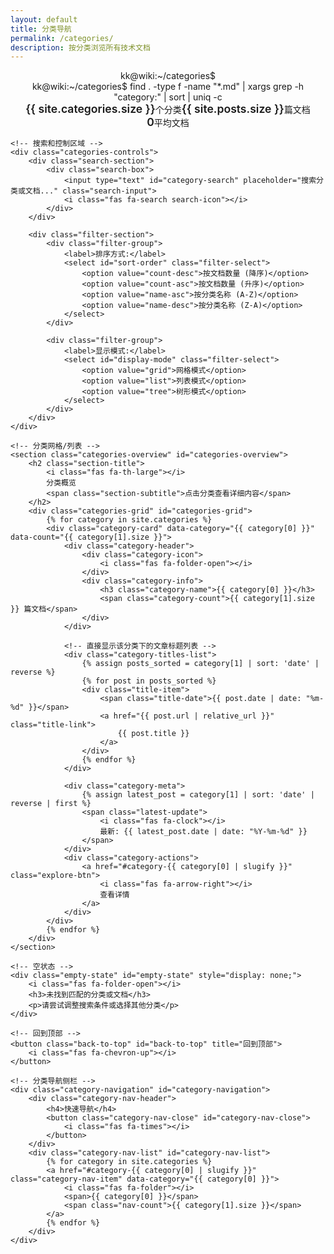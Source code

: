 ```yaml
---
layout: default
title: 分类导航
permalink: /categories/
description: 按分类浏览所有技术文档
---
```


<div class="categories-page">
    <!-- 分类页头部 -->
    <header class="categories-header">
        <div class="categories-terminal">
            <div class="terminal-header">
                <div class="terminal-buttons">
                    <span class="btn-close"></span>
                    <span class="btn-minimize"></span>
                    <span class="btn-maximize"></span>
                </div>
                <div class="terminal-title">kk@wiki:~/categories$</div>
            </div>
            <div class="terminal-body">
                <div class="terminal-line">
                    <span class="prompt">kk@wiki:~/categories$</span>
                    <span class="command">find . -type f -name "*.md" | xargs grep -h "category:" | sort | uniq -c</span>
                </div>
                <div class="categories-stats">
                    <div class="stat-item">
                        <i class="fas fa-folder"></i>
                        <span class="stat-value">{{ site.categories.size }}</span>
                        <span class="stat-label">个分类</span>
                    </div>
                    <div class="stat-item">
                        <i class="fas fa-file-code"></i>
                        <span class="stat-value">{{ site.posts.size }}</span>
                        <span class="stat-label">篇文档</span>
                    </div>
                    <div class="stat-item">
                        <i class="fas fa-chart-pie"></i>
                        <span class="stat-value" id="avg-posts">0</span>
                        <span class="stat-label">平均文档</span>
                    </div>
                </div>
            </div>
        </div>
    </header>

    <!-- 搜索和控制区域 -->
    <div class="categories-controls">
        <div class="search-section">
            <div class="search-box">
                <input type="text" id="category-search" placeholder="搜索分类或文档..." class="search-input">
                <i class="fas fa-search search-icon"></i>
            </div>
        </div>

        <div class="filter-section">
            <div class="filter-group">
                <label>排序方式:</label>
                <select id="sort-order" class="filter-select">
                    <option value="count-desc">按文档数量 (降序)</option>
                    <option value="count-asc">按文档数量 (升序)</option>
                    <option value="name-asc">按分类名称 (A-Z)</option>
                    <option value="name-desc">按分类名称 (Z-A)</option>
                </select>
            </div>

            <div class="filter-group">
                <label>显示模式:</label>
                <select id="display-mode" class="filter-select">
                    <option value="grid">网格模式</option>
                    <option value="list">列表模式</option>
                    <option value="tree">树形模式</option>
                </select>
            </div>
        </div>
    </div>

    <!-- 分类网格/列表 -->
    <section class="categories-overview" id="categories-overview">
        <h2 class="section-title">
            <i class="fas fa-th-large"></i>
            分类概览
            <span class="section-subtitle">点击分类查看详细内容</span>
        </h2>
        <div class="categories-grid" id="categories-grid">
            {% for category in site.categories %}
            <div class="category-card" data-category="{{ category[0] }}" data-count="{{ category[1].size }}">
                <div class="category-header">
                    <div class="category-icon">
                        <i class="fas fa-folder-open"></i>
                    </div>
                    <div class="category-info">
                        <h3 class="category-name">{{ category[0] }}</h3>
                        <span class="category-count">{{ category[1].size }} 篇文档</span>
                    </div>
                </div>

                <!-- 直接显示该分类下的文章标题列表 -->
                <div class="category-titles-list">
                    {% assign posts_sorted = category[1] | sort: 'date' | reverse %}
                    {% for post in posts_sorted %}
                    <div class="title-item">
                        <span class="title-date">{{ post.date | date: "%m-%d" }}</span>
                        <a href="{{ post.url | relative_url }}" class="title-link">
                            {{ post.title }}
                        </a>
                    </div>
                    {% endfor %}
                </div>

                <div class="category-meta">
                    {% assign latest_post = category[1] | sort: 'date' | reverse | first %}
                    <span class="latest-update">
                        <i class="fas fa-clock"></i>
                        最新: {{ latest_post.date | date: "%Y-%m-%d" }}
                    </span>
                </div>
                <div class="category-actions">
                    <a href="#category-{{ category[0] | slugify }}" class="explore-btn">
                        <i class="fas fa-arrow-right"></i>
                        查看详情
                    </a>
                </div>
            </div>
            {% endfor %}
        </div>
    </section>

    <!-- 空状态 -->
    <div class="empty-state" id="empty-state" style="display: none;">
        <i class="fas fa-folder-open"></i>
        <h3>未找到匹配的分类或文档</h3>
        <p>请尝试调整搜索条件或选择其他分类</p>
    </div>

    <!-- 回到顶部 -->
    <button class="back-to-top" id="back-to-top" title="回到顶部">
        <i class="fas fa-chevron-up"></i>
    </button>

    <!-- 分类导航侧栏 -->
    <div class="category-navigation" id="category-navigation">
        <div class="category-nav-header">
            <h4>快速导航</h4>
            <button class="category-nav-close" id="category-nav-close">
                <i class="fas fa-times"></i>
            </button>
        </div>
        <div class="category-nav-list" id="category-nav-list">
            {% for category in site.categories %}
            <a href="#category-{{ category[0] | slugify }}" class="category-nav-item" data-category="{{ category[0] }}">
                <i class="fas fa-folder"></i>
                <span>{{ category[0] }}</span>
                <span class="nav-count">{{ category[1].size }}</span>
            </a>
            {% endfor %}
        </div>
    </div>
</div>

<!-- 分类页面样式 -->
<style>
.categories-page {
    max-width: 1200px;
    margin: 0 auto;
    padding: var(--spacing-xl) var(--spacing-lg);
    position: relative;
}

/* 分类页头部 */
.categories-header {
    margin-bottom: var(--spacing-xl);
}

.categories-terminal {
    background: var(--bg-card);
    border-radius: 8px;
    border: 1px solid var(--border-secondary);
    overflow: hidden;
    box-shadow: var(--shadow-md);
}

.categories-stats {
    display: flex;
    gap: var(--spacing-lg);
    margin: var(--spacing-md) 0;
    justify-content: center;
    flex-wrap: wrap;
}

.stat-item {
    display: flex;
    align-items: center;
    gap: var(--spacing-xs);
    color: var(--text-secondary);
    font-family: var(--font-mono);
    font-size: 0.875rem;
}

.stat-value {
    color: var(--accent-green);
    font-weight: 600;
    font-size: 1.1rem;
}

/* 控制区域 */
.categories-controls {
    background: var(--bg-card);
    border: 1px solid var(--border-secondary);
    border-radius: 8px;
    padding: var(--spacing-lg);
    margin-bottom: var(--spacing-xl);
    display: flex;
    gap: var(--spacing-lg);
    flex-wrap: wrap;
    align-items: end;
}

.search-section,
.filter-section {
    flex: 1;
    min-width: 250px;
}

.filter-section {
    display: flex;
    gap: var(--spacing-md);
    flex-wrap: wrap;
}

/* 搜索框样式 */
.search-box {
    position: relative;
    display: flex;
    align-items: center;
}

.search-input {
    width: 100%;
    background: var(--bg-secondary);
    border: 1px solid var(--border-secondary);
    color: var(--text-primary);
    padding: var(--spacing-sm) var(--spacing-md);
    padding-right: 2.5rem;
    border-radius: 6px;
    font-size: 0.9rem;
    transition: var(--transition-fast);
    font-family: var(--font-primary);
}

.search-input:focus {
    outline: none;
    border-color: var(--accent-green);
    box-shadow: 0 0 0 2px rgba(0, 255, 136, 0.2);
}

.search-input::placeholder {
    color: var(--text-muted);
}

.search-icon {
    position: absolute;
    right: var(--spacing-md);
    color: var(--text-muted);
    pointer-events: none;
}

.filter-group {
    display: flex;
    flex-direction: column;
    gap: var(--spacing-xs);
    min-width: 150px;
}

.filter-group label {
    color: var(--text-secondary);
    font-size: 0.875rem;
    font-weight: 500;
}

.filter-select {
    background: var(--bg-secondary);
    border: 1px solid var(--border-secondary);
    color: var(--text-primary);
    padding: var(--spacing-sm);
    border-radius: 4px;
    font-size: 0.875rem;
    transition: var(--transition-fast);
}

.filter-select:focus {
    outline: none;
    border-color: var(--accent-green);
    box-shadow: 0 0 0 2px rgba(0, 255, 136, 0.2);
}

/* 区域标题 */
.section-title {
    display: flex;
    align-items: center;
    gap: var(--spacing-sm);
    font-size: 1.5rem;
    color: var(--text-primary);
    margin-bottom: var(--spacing-lg);
    padding-bottom: var(--spacing-sm);
    border-bottom: 2px solid var(--border-secondary);
}

.section-title i {
    color: var(--accent-blue);
}

.section-subtitle {
    margin-left: auto;
    font-size: 0.875rem;
    color: var(--text-muted);
    font-weight: normal;
}

/* 分类网格 */
.categories-grid {
    display: grid;
    grid-template-columns: repeat(auto-fill, minmax(320px, 1fr));
    gap: var(--spacing-lg);
    margin-bottom: var(--spacing-xl);
}

.category-card {
    background: var(--bg-secondary);
    border: 1px solid var(--border-secondary);
    border-radius: 8px;
    padding: var(--spacing-lg);
    transition: var(--transition-normal);
    position: relative;
    cursor: pointer;
}

.category-card:hover {
    border-color: var(--accent-blue);
    transform: translateY(-4px);
    box-shadow: var(--shadow-lg);
}

.category-header {
    display: flex;
    align-items: flex-start;
    gap: var(--spacing-md);
    margin-bottom: var(--spacing-md);
}

.category-icon {
    flex-shrink: 0;
    width: 50px;
    height: 50px;
    background: linear-gradient(135deg, var(--accent-blue), var(--accent-green));
    border-radius: 8px;
    display: flex;
    align-items: center;
    justify-content: center;
    color: var(--bg-primary);
    font-size: 1.5rem;
}

.category-info h3 {
    color: var(--text-primary);
    margin: 0 0 var(--spacing-xs) 0;
    font-size: 1.2rem;
}

.category-count {
    color: var(--text-secondary);
    font-size: 0.875rem;
    font-family: var(--font-mono);
}

.category-description {
    color: var(--text-secondary);
    font-size: 0.9rem;
    line-height: 1.5;
    margin-bottom: var(--spacing-md);
    min-height: 2.7rem;
}

/* 分类文章标题列表 */
.category-titles-list {
    margin-bottom: var(--spacing-md);
    background: var(--bg-tertiary);
    border-radius: 6px;
    padding: var(--spacing-sm);
    border: 1px solid var(--border-secondary);
}

.title-item {
    display: flex;
    align-items: center;
    gap: var(--spacing-sm);
    padding: var(--spacing-xs) 0;
    border-bottom: 1px solid var(--border-secondary);
    transition: var(--transition-fast);
}

.title-item:last-child {
    border-bottom: none;
}

.title-item:hover {
    background: var(--bg-hover);
    margin: 0 calc(-1 * var(--spacing-xs));
    padding-left: var(--spacing-xs);
    padding-right: var(--spacing-xs);
    border-radius: 4px;
}

.title-date {
    flex-shrink: 0;
    color: var(--text-muted);
    font-size: 0.75rem;
    font-family: var(--font-mono);
    background: var(--bg-secondary);
    padding: 2px 6px;
    border-radius: 3px;
    min-width: 35px;
    text-align: center;
}

.title-link {
    color: var(--text-primary);
    text-decoration: none;
    font-size: 0.875rem;
    line-height: 1.3;
    transition: var(--transition-fast);
    flex: 1;
    overflow: hidden;
    text-overflow: ellipsis;
    white-space: nowrap;
}

.title-link:hover {
    color: var(--accent-blue);
}

.title-more {
    margin-top: var(--spacing-xs);
    padding-top: var(--spacing-xs);
    border-top: 1px solid var(--border-secondary);
}

.view-all-link {
    display: inline-flex;
    align-items: center;
    gap: var(--spacing-xs);
    color: var(--accent-green);
    text-decoration: none;
    font-size: 0.8rem;
    font-weight: 500;
    transition: var(--transition-fast);
}

.view-all-link:hover {
    color: var(--accent-blue);
}

.category-meta {
    display: flex;
    align-items: center;
    gap: var(--spacing-md);
    margin-bottom: var(--spacing-md);
    font-size: 0.8rem;
    color: var(--text-muted);
}

.latest-update {
    display: flex;
    align-items: center;
    gap: var(--spacing-xs);
}

.category-actions {
    display: flex;
    justify-content: flex-end;
}

.explore-btn {
    display: inline-flex;
    align-items: center;
    gap: var(--spacing-xs);
    background: var(--accent-blue);
    color: var(--bg-primary);
    text-decoration: none;
    padding: var(--spacing-sm) var(--spacing-md);
    border-radius: 6px;
    font-size: 0.875rem;
    font-weight: 500;
    transition: var(--transition-fast);
}

.explore-btn:hover {
    background: var(--accent-green);
    transform: translateX(2px);
}

/* 分类内容区域 */
.category-section {
    margin-bottom: var(--spacing-xl);
    scroll-margin-top: 80px;
}

.category-title {
    display: flex;
    align-items: center;
    gap: var(--spacing-sm);
    font-size: 1.4rem;
    color: var(--text-primary);
    margin-bottom: var(--spacing-lg);
    padding: var(--spacing-md) 0;
    border-bottom: 2px solid var(--border-secondary);
    cursor: pointer;
    user-select: none;
}

.category-title:hover {
    color: var(--accent-blue);
}

.category-name {
    color: var(--accent-blue);
    font-family: var(--font-mono);
    font-weight: 600;
}

.category-count-badge {
    margin-left: auto;
    background: var(--bg-tertiary);
    color: var(--text-muted);
    font-size: 0.8rem;
    padding: var(--spacing-xs) var(--spacing-sm);
    border-radius: 12px;
    font-family: var(--font-mono);
}

.category-toggle {
    background: none;
    border: none;
    color: var(--text-secondary);
    font-size: 1rem;
    cursor: pointer;
    transition: var(--transition-fast);
    padding: var(--spacing-xs);
    border-radius: 4px;
}

.category-toggle:hover {
    color: var(--accent-blue);
    background: var(--bg-hover);
}

.category-toggle.collapsed i {
    transform: rotate(-90deg);
}

.category-content {
    transition: var(--transition-normal);
    overflow: hidden;
}

.category-content.collapsed {
    max-height: 0;
    margin: 0;
    padding: 0;
}

/* 文章列表 */
.category-posts {
    display: grid;
    gap: var(--spacing-lg);
}

.category-post {
    background: var(--bg-card);
    border: 1px solid var(--border-secondary);
    border-radius: 8px;
    padding: var(--spacing-lg);
    transition: var(--transition-normal);
    position: relative;
}

.category-post:hover {
    border-color: var(--accent-blue);
    transform: translateY(-2px);
    box-shadow: var(--shadow-md);
}

.category-post .post-meta {
    display: flex;
    align-items: center;
    justify-content: space-between;
    margin-bottom: var(--spacing-sm);
    font-size: 0.875rem;
    flex-wrap: wrap;
    gap: var(--spacing-sm);
}

.category-post .post-date {
    color: var(--text-muted);
    font-family: var(--font-mono);
    background: var(--bg-secondary);
    padding: var(--spacing-xs) var(--spacing-sm);
    border-radius: 4px;
}

.post-tags-preview {
    display: flex;
    align-items: center;
    gap: var(--spacing-xs);
    color: var(--text-secondary);
}

.tag-mini {
    background: var(--bg-tertiary);
    color: var(--accent-green);
    font-size: 0.75rem;
    padding: 2px 6px;
    border-radius: 8px;
    font-family: var(--font-mono);
}

.tag-more {
    background: var(--bg-secondary);
    color: var(--text-muted);
    font-size: 0.7rem;
    padding: 2px 4px;
    border-radius: 6px;
    font-family: var(--font-mono);
}

.category-post .post-title {
    margin: var(--spacing-sm) 0;
    font-size: 1.2rem;
    line-height: 1.4;
}

.category-post .post-link {
    color: var(--text-primary);
    text-decoration: none;
    transition: var(--transition-fast);
}

.category-post .post-link:hover {
    color: var(--accent-blue);
}

.category-post .post-excerpt {
    color: var(--text-secondary);
    font-size: 0.9rem;
    line-height: 1.6;
    margin: var(--spacing-md) 0;
}

.post-stats {
    display: flex;
    align-items: center;
    gap: var(--spacing-md);
    margin: var(--spacing-md) 0;
    font-size: 0.8rem;
    color: var(--text-muted);
    flex-wrap: wrap;
}

.reading-time,
.tags-count {
    display: flex;
    align-items: center;
    gap: var(--spacing-xs);
}

.category-post .post-actions {
    margin-top: var(--spacing-md);
    display: flex;
    gap: var(--spacing-md);
    justify-content: flex-end;
    flex-wrap: wrap;
}

.category-post .read-more,
.category-post .view-tags {
    display: inline-flex;
    align-items: center;
    gap: var(--spacing-xs);
    text-decoration: none;
    font-size: 0.875rem;
    font-weight: 500;
    padding: var(--spacing-xs) var(--spacing-sm);
    border-radius: 4px;
    transition: var(--transition-fast);
}

.category-post .read-more {
    color: var(--accent-green);
    background: rgba(0, 255, 136, 0.1);
}

.category-post .read-more:hover {
    background: rgba(0, 255, 136, 0.2);
    transform: translateX(2px);
}

.category-post .view-tags {
    color: var(--accent-blue);
    background: rgba(0, 212, 255, 0.1);
}

.category-post .view-tags:hover {
    background: rgba(0, 212, 255, 0.2);
}

/* 列表模式 */
.categories-grid.list-mode {
    grid-template-columns: 1fr;
}

.categories-grid.list-mode .category-card {
    display: flex;
    align-items: flex-start;
    padding: var(--spacing-md);
    gap: var(--spacing-md);
}

.categories-grid.list-mode .category-header {
    margin-bottom: 0;
    flex-shrink: 0;
    min-width: 200px;
}

.categories-grid.list-mode .category-titles-list {
    flex: 1;
    margin-bottom: 0;
}

.categories-grid.list-mode .category-meta,
.categories-grid.list-mode .category-actions {
    flex-shrink: 0;
    margin-bottom: 0;
}

/* 树形模式 */
.categories-grid.tree-mode {
    display: block;
}

.categories-grid.tree-mode .category-card {
    margin-bottom: var(--spacing-md);
    border-left: 4px solid var(--accent-blue);
    padding-left: var(--spacing-lg);
}

.categories-grid.tree-mode .title-item {
    padding-left: var(--spacing-md);
    position: relative;
}

.categories-grid.tree-mode .title-item::before {
    content: "├─";
    position: absolute;
    left: 0;
    color: var(--text-muted);
    font-family: var(--font-mono);
}

.categories-grid.tree-mode .title-item:last-child::before {
    content: "└─";
}

/* 空状态 */
.empty-state {
    text-align: center;
    padding: var(--spacing-xl);
    color: var(--text-muted);
}

.empty-state i {
    font-size: 3rem;
    margin-bottom: var(--spacing-md);
    color: var(--text-secondary);
}

.empty-state h3 {
    color: var(--text-secondary);
    margin-bottom: var(--spacing-sm);
}

/* 回到顶部按钮 */
.back-to-top {
    position: fixed;
    bottom: 2rem;
    right: 2rem;
    background: var(--accent-blue);
    color: var(--bg-primary);
    border: none;
    width: 50px;
    height: 50px;
    border-radius: 50%;
    cursor: pointer;
    opacity: 0;
    transform: translateY(20px);
    transition: var(--transition-normal);
    z-index: 1000;
    box-shadow: var(--shadow-lg);
}

.back-to-top.visible {
    opacity: 1;
    transform: translateY(0);
}

.back-to-top:hover {
    background: var(--accent-green);
    transform: translateY(-2px);
}

/* 分类导航侧栏 */
.category-navigation {
    position: fixed;
    top: 50%;
    right: -300px;
    transform: translateY(-50%);
    width: 280px;
    max-height: 60vh;
    background: var(--bg-card);
    border: 1px solid var(--border-secondary);
    border-radius: 8px;
    box-shadow: var(--shadow-lg);
    z-index: 1001;
    transition: right var(--transition-normal);
    overflow: hidden;
}

.category-navigation.show {
    right: 1rem;
}

.category-nav-header {
    display: flex;
    align-items: center;
    justify-content: space-between;
    padding: var(--spacing-md);
    background: var(--bg-secondary);
    border-bottom: 1px solid var(--border-secondary);
}

.category-nav-header h4 {
    color: var(--text-primary);
    margin: 0;
}

.category-nav-close {
    background: none;
    border: none;
    color: var(--text-secondary);
    cursor: pointer;
    padding: var(--spacing-xs);
    border-radius: 4px;
    transition: var(--transition-fast);
}

.category-nav-close:hover {
    color: var(--accent-red);
    background: var(--bg-hover);
}

.category-nav-list {
    padding: var(--spacing-sm);
    max-height: calc(60vh - 60px);
    overflow-y: auto;
}

.category-nav-item {
    display: flex;
    align-items: center;
    gap: var(--spacing-sm);
    color: var(--text-secondary);
    text-decoration: none;
    padding: var(--spacing-xs) var(--spacing-sm);
    border-radius: 4px;
    margin-bottom: 2px;
    font-size: 0.875rem;
    transition: var(--transition-fast);
}

.category-nav-item:hover {
    color: var(--accent-blue);
    background: var(--bg-hover);
}

.category-nav-item.active {
    color: var(--accent-blue);
    background: rgba(0, 212, 255, 0.1);
}

.nav-count {
    margin-left: auto;
    background: var(--bg-tertiary);
    color: var(--text-muted);
    font-size: 0.75rem;
    padding: 2px 6px;
    border-radius: 8px;
    font-family: var(--font-mono);
}

/* 亮色主题适配 */
html.light .categories-terminal {
    background: var(--bg-card);
    border: 1px solid var(--border-primary);
}

html.light .categories-controls {
    background: var(--bg-card);
    border: 1px solid var(--border-primary);
}

html.light .category-card {
    background: var(--bg-card);
    border: 1px solid var(--border-primary);
    box-shadow: var(--shadow-sm);
}

html.light .category-card:hover {
    box-shadow: var(--shadow-md);
}

html.light .category-post {
    background: var(--bg-card);
    border: 1px solid var(--border-primary);
    box-shadow: var(--shadow-sm);
}

html.light .category-post:hover {
    box-shadow: var(--shadow-md);
}

html.light .search-input,
html.light .filter-select {
    background: var(--bg-primary);
    border: 1px solid var(--border-primary);
}

html.light .category-navigation {
    background: var(--bg-card);
    border: 1px solid var(--border-primary);
}

/* 亮色主题下的文章标题列表 */
html.light .category-titles-list {
    background: var(--bg-secondary);
    border: 1px solid var(--border-primary);
}

html.light .title-item {
    border-bottom: 1px solid var(--border-primary);
}

html.light .title-date {
    background: var(--bg-tertiary);
}

html.light .title-more {
    border-top: 1px solid var(--border-primary);
}

/* 响应式设计 */
@media (max-width: 768px) {
    .categories-page {
        padding: var(--spacing-lg) var(--spacing-md);
    }

    .categories-controls {
        flex-direction: column;
        gap: var(--spacing-md);
    }

    .filter-section {
        flex-direction: column;
        gap: var(--spacing-sm);
    }

    .categories-stats {
        gap: var(--spacing-md);
    }

    .stat-item {
        font-size: 0.8rem;
    }

    .categories-grid {
        grid-template-columns: 1fr;
        gap: var(--spacing-md);
    }

    .category-title {
        font-size: 1.2rem;
        flex-wrap: wrap;
    }

    .category-count-badge {
        margin-left: 0;
        margin-top: var(--spacing-xs);
    }

    .category-post {
        padding: var(--spacing-md);
    }

    .category-post .post-meta {
        flex-direction: column;
        align-items: flex-start;
    }

    .category-post .post-actions {
        flex-direction: column;
        align-items: stretch;
    }

    .category-navigation {
        right: -100%;
        width: calc(100vw - 2rem);
        max-width: 320px;
    }

    .category-navigation.show {
        right: 1rem;
    }

    /* 移动端文章标题列表优化 */
    .categories-grid.list-mode .category-card {
        flex-direction: column;
        gap: var(--spacing-sm);
    }

    .categories-grid.list-mode .category-header {
        min-width: auto;
        width: 100%;
    }

    .title-link {
        white-space: normal;
        overflow: visible;
        text-overflow: initial;
    }

    .categories-grid.tree-mode .title-item {
        padding-left: var(--spacing-sm);
    }
}

@media (max-width: 480px) {
    .back-to-top {
        width: 45px;
        height: 45px;
        bottom: 1rem;
        right: 1rem;
    }

    .section-title {
        font-size: 1.3rem;
        flex-wrap: wrap;
    }

    .section-subtitle {
        margin-left: 0;
        margin-top: var(--spacing-xs);
        width: 100%;
    }

    .category-header {
        flex-direction: column;
        text-align: center;
    }

    .category-icon {
        align-self: center;
    }

    .post-stats {
        flex-direction: column;
        align-items: flex-start;
        gap: var(--spacing-xs);
    }
}
</style>

<!-- 分类页面脚本 -->
<script>
document.addEventListener('DOMContentLoaded', function() {
    initCategoriesPage();
});

function initCategoriesPage() {
    // 初始化搜索功能
    setupCategorySearch();

    // 初始化筛选功能
    setupCategoryFilters();

    // 初始化分类折叠
    setupCategoryToggle();

    // 初始化回到顶部
    setupBackToTop();

    // 初始化显示模式切换
    setupDisplayMode();

    // 初始化分类导航
    setupCategoryNavigation();

    // 计算平均文档数
    calculateAveragePosts();

    // 初始化分类卡片点击
    setupCategoryCards();
}

function setupCategorySearch() {
    const searchInput = document.getElementById('category-search');
    if (!searchInput) return;

    searchInput.addEventListener('input', function() {
        const query = this.value.toLowerCase().trim();
        filterCategoryContent(query);
    });
}

function setupCategoryFilters() {
    const sortOrder = document.getElementById('sort-order');

    if (sortOrder) {
        sortOrder.addEventListener('change', function() {
            sortCategories(this.value);
        });
    }
}

function setupDisplayMode() {
    const displayMode = document.getElementById('display-mode');
    const categoriesGrid = document.getElementById('categories-grid');

    if (!displayMode) return;

    displayMode.addEventListener('change', function() {
        const mode = this.value;

        // 移除所有模式类
        categoriesGrid.classList.remove('list-mode', 'tree-mode');

        // 添加对应模式类
        if (mode === 'list') {
            categoriesGrid.classList.add('list-mode');
        } else if (mode === 'tree') {
            categoriesGrid.classList.add('tree-mode');
        }
    });
}

function filterCategoryContent(query) {
    const categoryCards = document.querySelectorAll('.category-card');
    const emptyState = document.getElementById('empty-state');

    let visibleCount = 0;

    // 筛选分类卡片
    categoryCards.forEach(card => {
        const category = card.getAttribute('data-category').toLowerCase();
        const titleItems = card.querySelectorAll('.title-link');
        let cardVisible = false;

        // 检查分类名称或文章标题是否匹配
        if (!query || category.includes(query)) {
            cardVisible = true;
        } else {
            // 检查该分类下的文章标题
            titleItems.forEach(link => {
                const title = link.textContent.toLowerCase();
                if (title.includes(query)) {
                    cardVisible = true;
                }
            });
        }

        if (cardVisible) {
            card.style.display = 'block';
            visibleCount++;
        } else {
            card.style.display = 'none';
        }
    });

    // 显示空状态
    emptyState.style.display = visibleCount === 0 ? 'block' : 'none';
}

function sortCategories(order) {
    const categoriesGrid = document.getElementById('categories-grid');
    const categoryCards = Array.from(document.querySelectorAll('.category-card'));

    // 排序函数
    const sortFunction = (a, b) => {
        const categoryA = a.getAttribute('data-category');
        const categoryB = b.getAttribute('data-category');
        const countA = parseInt(a.getAttribute('data-count') || '0');
        const countB = parseInt(b.getAttribute('data-count') || '0');

        switch(order) {
            case 'count-desc':
                return countB - countA;
            case 'count-asc':
                return countA - countB;
            case 'name-asc':
                return categoryA.localeCompare(categoryB);
            case 'name-desc':
                return categoryB.localeCompare(categoryA);
            default:
                return 0;
        }
    };

    // 排序并重新插入元素
    categoryCards.sort(sortFunction);
    categoryCards.forEach(card => {
        categoriesGrid.appendChild(card);
    });
}

function setupCategoryToggle() {
    // 现在没有详细内容区域需要折叠，这个函数可以移除或保留为空
    console.log('Category toggle not needed - simplified layout');
}

function setupBackToTop() {
    const backToTopBtn = document.getElementById('back-to-top');
    if (!backToTopBtn) return;

    window.addEventListener('scroll', function() {
        if (window.pageYOffset > 300) {
            backToTopBtn.classList.add('visible');
        } else {
            backToTopBtn.classList.remove('visible');
        }
    });

    backToTopBtn.addEventListener('click', function() {
        window.scrollTo({
            top: 0,
            behavior: 'smooth'
        });
    });
}

function setupCategoryNavigation() {
    // 可以在需要时实现侧栏导航功能
    console.log('Category navigation initialized');
}

function calculateAveragePosts() {
    const avgElement = document.getElementById('avg-posts');
    if (!avgElement) return;

    const categoryCards = document.querySelectorAll('.category-card');

    if (categoryCards.length === 0) {
        avgElement.textContent = '0';
        return;
    }

    let totalPosts = 0;
    categoryCards.forEach(card => {
        const count = parseInt(card.getAttribute('data-count') || '0');
        totalPosts += count;
    });

    const averagePosts = (totalPosts / categoryCards.length).toFixed(1);
    avgElement.textContent = averagePosts;
}

function setupCategoryCards() {
    // 分类卡片现在只显示文章标题，不需要特殊的点击处理
    console.log('Category cards initialized');
}

// 平滑滚动到分类
document.querySelectorAll('a[href^="#category-"]').forEach(link => {
    link.addEventListener('click', function(e) {
        e.preventDefault();
        const targetId = this.getAttribute('href').substring(1);
        const targetElement = document.getElementById(targetId);

        if (targetElement) {
            const offset = targetElement.offsetTop - 80;
            window.scrollTo({
                top: offset,
                behavior: 'smooth'
            });

            // 高亮目标分类
            targetElement.style.animation = 'highlight 2s ease-out';
            setTimeout(() => {
                targetElement.style.animation = '';
            }, 2000);
        }
    });
});

// 添加高亮动画
const style = document.createElement('style');
style.textContent = `
    @keyframes highlight {
        0% { background: transparent; }
        50% { background: rgba(0, 212, 255, 0.1); }
        100% { background: transparent; }
    }
`;
document.head.appendChild(style);
</script>